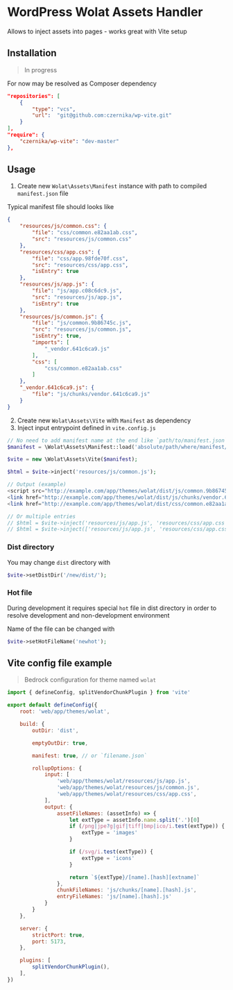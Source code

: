 # WordPress Wolat Assets Handler

Allows to inject assets into pages - works great with Vite setup

## Installation

> In progress

For now may be resolved as Composer dependency

```json
"repositories": [
    {
        "type": "vcs",
        "url":  "git@github.com:czernika/wp-vite.git"
    }
],
"require": {
    "czernika/wp-vite": "dev-master"
},
```

## Usage

1. Create new `Wolat\Assets\Manifest` instance with path to compiled `manifest.json` file

Typical manifest file should looks like

```json
{
    "resources/js/common.css": {
        "file": "css/common.e82aa1ab.css",
        "src": "resources/js/common.css"
    },
    "resources/css/app.css": {
        "file": "css/app.98fde70f.css",
        "src": "resources/css/app.css",
        "isEntry": true
    },
    "resources/js/app.js": {
        "file": "js/app.c08c6dc9.js",
        "src": "resources/js/app.js",
        "isEntry": true
    },
    "resources/js/common.js": {
        "file": "js/common.9b86745c.js",
        "src": "resources/js/common.js",
        "isEntry": true,
        "imports": [
            "_vendor.641c6ca9.js"
        ],
        "css": [
            "css/common.e82aa1ab.css"
        ]
    },
    "_vendor.641c6ca9.js": {
        "file": "js/chunks/vendor.641c6ca9.js"
    }
}
```

2. Create new `Wolat\Assets\Vite` with `Manifest` as dependency
3. Inject input entrypoint defined in `vite.config.js`

```php
// No need to add manifest name at the end like `path/to/manifest.json` - only `path/to`
$manifest = \Wolat\Assets\Manifest::load('absolute/path/where/manifest/file/is');

$vite = new \Wolat\Assets\Vite($manifest);

$html = $vite->inject('resources/js/common.js');

// Output (example)
<script src="http://example.com/app/themes/wolat/dist/js/common.9b86745c.js" crossorigin type="module"></script>
<link href="http://example.com/app/themes/wolat/dist/js/chunks/vendor.641c6ca9.js" rel="modulepreload" />
<link href="http://example.com/app/themes/wolat/dist/css/common.e82aa1ab.css" rel="stylesheet" />

// Or multiple entries
// $html = $vite->inject('resources/js/app.js', 'resources/css/app.css');
// $html = $vite->inject(['resources/js/app.js', 'resources/css/app.css']);
```

### Dist directory

You may change `dist` directory with

```php
$vite->setDistDir('/new/dist/');
```

### Hot file

During development it requires special `hot` file in dist directory in order to resolve development and non-development environment

Name of the file can be changed with

```php
$vite->setHotFileName('newhot');
```

## Vite config file example

> Bedrock configuration for theme named `wolat`

```js
import { defineConfig, splitVendorChunkPlugin } from 'vite'

export default defineConfig({
    root: 'web/app/themes/wolat',

    build: {
        outDir: 'dist',

        emptyOutDir: true,

        manifest: true, // or `filename.json`

        rollupOptions: {
            input: [
                'web/app/themes/wolat/resources/js/app.js',
                'web/app/themes/wolat/resources/js/common.js',
                'web/app/themes/wolat/resources/css/app.css',
            ],
            output: {
                assetFileNames: (assetInfo) => {
                    let extType = assetInfo.name.split('.')[0]
                    if (/png|jpe?g|gif|tiff|bmp|ico/i.test(extType)) {
                        extType = 'images'
                    }

                    if (/svg/i.test(extType)) {
                        extType = 'icons'
                    }

                    return `${extType}/[name].[hash][extname]`
                },
                chunkFileNames: 'js/chunks/[name].[hash].js',
                entryFileNames: 'js/[name].[hash].js'
            }
        }
    },

    server: {
        strictPort: true,
        port: 5173,
    },

    plugins: [
        splitVendorChunkPlugin(),
    ],
})
```
